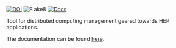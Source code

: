 [![DOI](https://zenodo.org/badge/DOI/10.5281/zenodo.3233861.svg)](https://doi.org/10.5281/zenodo.3233861)
![Flake8](https://github.com/scarlehoff/pyHepGrid/workflows/Python%20application/badge.svg)
[![Docs](https://github.com/scarlehoff/pyHepGrid/workflows/Docs/badge.svg)](https://scarlehoff.github.io/pyHepGrid/index.html)

Tool for distributed computing management geared towards HEP applications.

The documentation can be found
[here](https://scarlehoff.github.io/pyHepGrid/index.html).
